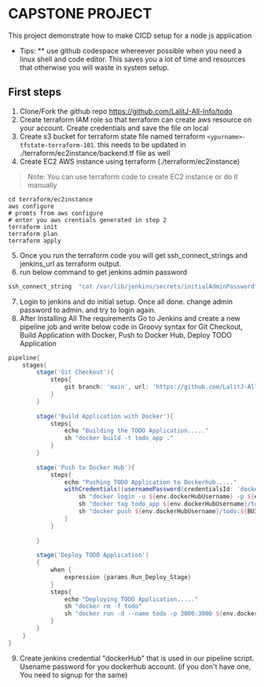 # CAPSTONE PROJECT
This project demonstrate how to make CICD setup for a node js application

* Tips:
** use github codespace whereever possible when you need a linux shell and code editor. This saves you a lot of time and resources that otherwise you will waste in system setup.


## First steps 
1. Clone/Fork the github repo https://github.com/LalitJ-All-Info/todo
2. Create terraform IAM role so that terraform can create aws resource on your account. Create credentials and save the file on local
3. Create s3 bucket for terraform state file named terraform `<ypurname>-tfstate-terraform-101`. this needs to be updated in ./terraform/ec2instance/backend.tf file as well
4. Create EC2 AWS instance using terraform (./terraform/ec2instance)
> Note: You can use terraform code to create EC2 instance or do it manually
```
cd terraform/ec2instance
aws configure
# promts from aws configure 
# enter you aws crentials generated in step 2
terraform init
terraform plan
terraform apply
```

5. Once you run the terraform code you will get ssh_connect_strings and jenkins_url as terraform output.
6. run below command to get jenkins admin password
 ```bash
 ssh_connect_string  "cat /var/lib/jenkins/secrets/initialAdminPassword"
 ```
7. Login to jenkins and do initial setup. Once all done. change admin password to admin. and try to login again.
8. After Installing All The requirements Go to Jenkins and create a new pipeline job and write below code in Groovy syntax for Git Checkout, Build Application with Docker, Push to Docker Hub, Deploy TODO Application

```groovy
pipeline{
    stages{
        stage('Git Checkout'){
            steps{
                git branch: 'main', url: 'https://github.com/LalitJ-All-Info/todo.git'
            }
        }
        
        stage('Build Application with Docker'){
            steps{
                echo "Building the TODO Application....."
                sh "docker build -t todo_app ."
            }
        }
        
        stage('Push to Docker Hub'){
            steps{
                echo "Pushing TODO Application to Dockerhub....."
                withCredentials([usernamePassword(credentialsId: 'dockerHub', passwordVariable: 'dockerHubPassword', usernameVariable: 'dockerHubUsername')]) {
                    sh "docker login -u ${env.dockerHubUsername} -p ${env.dockerHubPassword}"
                    sh "docker tag todo_app ${env.dockerHubUsername}/todo:${BUILD_TAG}"
                    sh "docker push ${env.dockerHubUsername}/todo:${BUILD_TAG}"
                }
            }
            
        }
        
        stage('Deploy TODO Application')
        {
            when {
                expression {params.Run_Deploy_Stage}
            }
            steps{
                echo "Deploying TODO Application....."
                sh "docker rm -f todo"
                sh "docker run -d --name todo -p 3000:3000 ${env.dockerHubUsername}/todo:${BUILD_TAG}"
            }
        }
    }
}

```

9. Create jenkins credential "dockerHub" that is used in our pipeline script. Usename password for you dockerhub account. (if you don't have one, You need to signup for the same)




